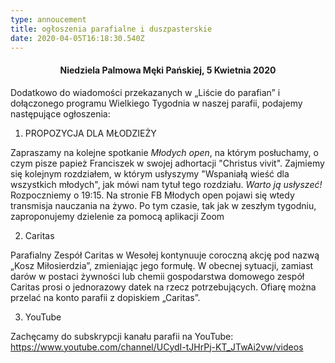 ```yaml
---
type: annoucement
title: ogłoszenia parafialne i duszpasterskie
date: 2020-04-05T16:18:30.540Z
---
```


<h4 style="text-align:center;">Niedziela Palmowa Męki Pańskiej, 5 Kwietnia 2020</h4>

Dodatkowo do wiadomości przekazanych w „Liście do parafian” i dołączonego programu Wielkiego Tygodnia w naszej parafii, podajemy następujące ogłoszenia:

1. PROPOZYCJA DLA MŁODZIEŻY

Zapraszamy na kolejne spotkanie _Młodych open_, na którym posłuchamy, o czym pisze papież Franciszek w swojej adhortacji "Christus vivit". Zajmiemy się kolejnym rozdziałem, w którym usłyszymy "Wspaniałą wieść dla wszystkich młodych", jak mówi nam tytuł tego rozdziału. _Warto ją usłyszeć!_\
Rozpoczniemy o 19:15. Na stronie FB Młodych open pojawi się wtedy transmisja nauczania na żywo. Po tym czasie, tak jak w zeszłym tygodniu, zaproponujemy dzielenie za pomocą aplikacji Zoom

2. Caritas

Parafialny Zespół Caritas w Wesołej kontynuuje coroczną akcję pod nazwą „Kosz Miłosierdzia”, zmieniając jego formułę. W obecnej sytuacji, zamiast darów w postaci żywności lub chemii gospodarstwa domowego zespół Caritas prosi o jednorazowy datek na rzecz potrzebujących. Ofiarę można przelać na konto parafii z dopiskiem „Caritas”.

3. YouTube

Zachęcamy do subskrypcji kanału parafii na YouTube:
<https://www.youtube.com/channel/UCydI-tJHrPj-KT_JTwAi2vw/videos>
